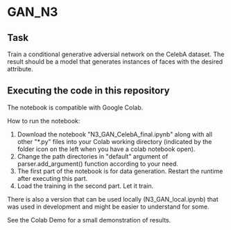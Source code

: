 # GAN_N3
## Task
Train a conditional generative adversial network on the CelebA dataset. The result should be a model that generates instances of faces with the desired attribute.

## Executing the code in this repository

The notebook is compatible with Google Colab. 

How to run the notebook:

1) Download the notebook "N3_GAN_CelebA_final.ipynb" along with all other "*.py" files into your Colab working directory (indicated by the folder icon on the left when you have a colab notebook open).
2) Change the path directories in "default" argument of parser.add_argument() function according to your need.
3) The first part of the notebook is for data generation. Restart the runtime after executing this part.
4) Load the training in the second part. Let it train.

There is also a version that can be used locally (N3_GAN_local.ipynb) that was used in development and might be easier to understand for some.

See the Colab Demo for a small demonstration of results.


